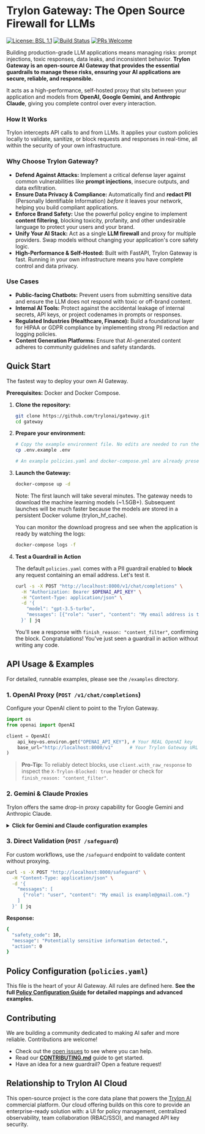 # Trylon Gateway: The Open Source Firewall for LLMs

[![License: BSL 1.1](https://img.shields.io/badge/License-BSL%201.1-yellow.svg)](./LICENSE)
[![Build Status](https://img.shields.io/github/actions/workflow/status/trylonai/gateway/ci.yml?branch=main)](https://github.com/trylonai/gateway/actions)
[![PRs Welcome](https://img.shields.io/badge/PRs-welcome-brightgreen.svg)](./CONTRIBUTING.md)

Building production-grade LLM applications means managing risks: prompt injections, toxic responses, data leaks, and inconsistent behavior. **Trylon Gateway is an open-source AI Gateway that provides the essential guardrails to manage these risks, ensuring your AI applications are secure, reliable, and responsible.**

It acts as a high-performance, self-hosted proxy that sits between your application and models from **OpenAI, Google Gemini, and Anthropic Claude**, giving you complete control over every interaction.

### How It Works

Trylon intercepts API calls to and from LLMs. It applies your custom policies locally to validate, sanitize, or block requests and responses in real-time, all within the security of your own infrastructure.


### Why Choose Trylon Gateway?

*   **Defend Against Attacks:** Implement a critical defense layer against common vulnerabilities like **prompt injections**, insecure outputs, and data exfiltration.
*   **Ensure Data Privacy & Compliance:** Automatically find and **redact PII** (Personally Identifiable Information) *before* it leaves your network, helping you build compliant applications.
*   **Enforce Brand Safety:** Use the powerful policy engine to implement **content filtering**, blocking toxicity, profanity, and other undesirable language to protect your users and your brand.
*   **Unify Your AI Stack:** Act as a single **LLM firewall** and proxy for multiple providers. Swap models without changing your application's core safety logic.
*   **High-Performance & Self-Hosted:** Built with FastAPI, Trylon Gateway is fast. Running in your own infrastructure means you have complete control and data privacy.

### Use Cases
*   **Public-facing Chatbots:** Prevent users from submitting sensitive data and ensure the LLM does not respond with toxic or off-brand content.
*   **Internal AI Tools:** Protect against the accidental leakage of internal secrets, API keys, or project codenames in prompts or responses.
*   **Regulated Industries (Healthcare, Finance):** Build a foundational layer for HIPAA or GDPR compliance by implementing strong PII redaction and logging policies.
*   **Content Generation Platforms:** Ensure that AI-generated content adheres to community guidelines and safety standards.

## Quick Start

The fastest way to deploy your own AI Gateway.

**Prerequisites:** Docker and Docker Compose.

1.  **Clone the repository:**
    ```bash
    git clone https://github.com/trylonai/gateway.git
    cd gateway
    ```

2.  **Prepare your environment:**
    ```bash
    # Copy the example environment file. No edits are needed to run the quick start.
    cp .env.example .env

    # An example policies.yaml and docker-compose.yml are already present.
    ```

3.  **Launch the Gateway:**
    ```bash
    docker-compose up -d
    ```
    Note: The first launch will take several minutes. The gateway needs to download the machine learning models (~1.5GB+). Subsequent launches will be much faster because the models are stored in a persistent Docker volume (trylon_hf_cache).

    You can monitor the download progress and see when the application is ready by watching the logs:

    ```bash
    docker-compose logs -f
    ```

4.  **Test a Guardrail in Action**

    The default `policies.yaml` comes with a PII guardrail enabled to **block** any request containing an email address. Let's test it.
    ```bash
    curl -s -X POST "http://localhost:8000/v1/chat/completions" \
      -H "Authorization: Bearer $OPENAI_API_KEY" \
      -H "Content-Type: application/json" \
      -d '{
        "model": "gpt-3.5-turbo",
        "messages": [{"role": "user", "content": "My email address is test@example.com"}]
      }' | jq
    ```
    You'll see a response with `finish_reason: "content_filter"`, confirming the block. Congratulations! You've just seen a guardrail in action without writing any code.

## API Usage & Examples

For detailed, runnable examples, please see the `/examples` directory.

### 1. OpenAI Proxy (`POST /v1/chat/completions`)

Configure your OpenAI client to point to the Trylon Gateway.
```python
import os
from openai import OpenAI

client = OpenAI(
    api_key=os.environ.get("OPENAI_API_KEY"), # Your REAL OpenAI key
    base_url="http://localhost:8000/v1"      # Your Trylon Gateway URL + /v1
)
```
> **Pro-Tip:** To reliably detect blocks, use `client.with_raw_response` to inspect the `X-Trylon-Blocked: true` header or check for `finish_reason: "content_filter"`.

### 2. Gemini & Claude Proxies

Trylon offers the same drop-in proxy capability for Google Gemini and Anthropic Claude.
<details>
<summary><b>Click for Gemini and Claude configuration examples</b></summary>

#### Gemini Proxy (`POST /v1beta/models/{model}:generateContent`)
```python
import google.generativeai as genai
genai.configure(
    api_key=os.environ.get("GEMINI_API_KEY"),
    client_options={"api_endpoint": "http://localhost:8000"},
    transport='rest'
)
```

#### Claude Proxy (`POST /anthropic/v1/messages`)
```python
from anthropic import Anthropic
client = Anthropic(
    api_key=os.environ.get("ANTHROPIC_API_KEY"),
    base_url="http://localhost:8000/anthropic"
)
```
</details>

### 3. Direct Validation (`POST /safeguard`)

For custom workflows, use the `/safeguard` endpoint to validate content without proxying.
```bash
curl -s -X POST "http://localhost:8000/safeguard" \
  -H "Content-Type: application/json" \
  -d '{
    "messages": [
      {"role": "user", "content": "My email is example@gmail.com."}
    ]
  }' | jq
```
**Response:**
```bash
{
  "safety_code": 10,
  "message": "Potentially sensitive information detected.",
  "action": 0
}
```

## Policy Configuration (`policies.yaml`)

This file is the heart of your AI Gateway. All rules are defined here.
**See the full [Policy Configuration Guide](./docs/POLICIES.md) for detailed mappings and advanced examples.**

## Contributing

We are building a community dedicated to making AI safer and more reliable. Contributions are welcome!
*   Check out the [open issues](https://github.com/trylonai/gateway/issues) to see where you can help.
*   Read our **[CONTRIBUTING.md](./CONTRIBUTING.md)** guide to get started.
*   Have an idea for a new guardrail? Open a feature request!

## Relationship to Trylon AI Cloud

This open-source project is the core data plane that powers the [Trylon AI](https://trylon.ai) commercial platform. Our cloud offering builds on this core to provide an enterprise-ready solution with: a UI for policy management, centralized observability, team collaboration (RBAC/SSO), and managed API key security.